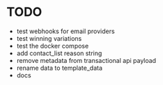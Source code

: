 # TODO

- test webhooks for email providers
- test winning variations
- test the docker compose
- add contact_list reason string
- remove metadata from transactional api payload
- rename data to template_data
- docs

